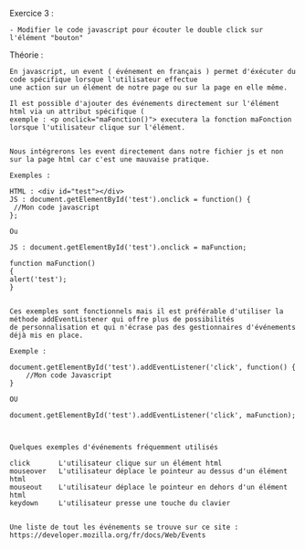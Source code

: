 Exercice 3 :

    - Modifier le code javascript pour écouter le double click sur l'élément "bouton"


Théorie :

    En javascript, un event ( événement en français ) permet d'éxécuter du code spécifique lorsque l'utilisateur effectue
    une action sur un élément de notre page ou sur la page en elle même.

    Il est possible d'ajouter des événements directement sur l'élément html via un attribut spécifique (
    exemple : <p onclick="maFonction()"> executera la fonction maFonction lorsque l'utilisateur clique sur l'élément.


    Nous intégrerons les event directement dans notre fichier js et non sur la page html car c'est une mauvaise pratique.

    Exemples :

    HTML : <div id="test"></div>
    JS : document.getElementById('test').onclick = function() {
     //Mon code javascript
    };

    Ou

    JS : document.getElementById('test').onclick = maFunction;

    function maFunction()
    {
    alert('test');
    }


    Ces exemples sont fonctionnels mais il est préférable d'utiliser la méthode addEventListener qui offre plus de possibilités
    de personnalisation et qui n'écrase pas des gestionnaires d'événements déjà mis en place.

    Exemple :

    document.getElementById('test').addEventListener('click', function() {
        //Mon code Javascript
    }

    OU

    document.getElementById('test').addEventListener('click', maFunction);



    Quelques exemples d'événements fréquemment utilisés

    click 	    L'utilisateur clique sur un élément html
    mouseover   L'utilisateur déplace le pointeur au dessus d'un élément html
    mouseout 	L'utilisateur déplace le pointeur en dehors d'un élément html
    keydown 	L'utilisateur presse une touche du clavier


    Une liste de tout les événements se trouve sur ce site : https://developer.mozilla.org/fr/docs/Web/Events 
